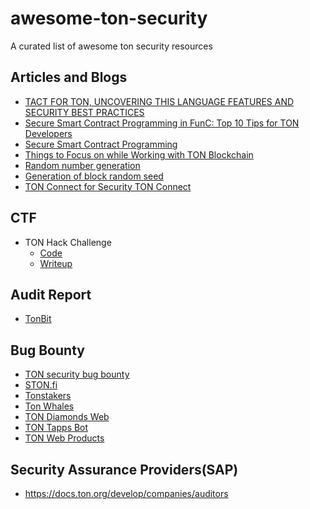 # awesome-ton-security
A curated list of awesome ton security resources
## Articles and Blogs
- [TACT FOR TON, UNCOVERING THIS LANGUAGE FEATURES AND SECURITY BEST PRACTICES](https://scalebit.xyz/blog/post/Tact-for-TON-Uncovering-Security-Best-Practices.html)
- [Secure Smart Contract Programming in FunC: Top 10 Tips for TON Developers](https://blog.ton.org/secure-smart-contract-programming-in-func)
- [Secure Smart Contract Programming](https://docs.ton.org/develop/smart-contracts/security/secure-programming)
- [Things to Focus on while Working with TON Blockchain](https://docs.ton.org/develop/smart-contracts/security/things-to-focus)
- [Random number generation](https://docs.ton.org/develop/smart-contracts/guidelines/random-number-generation)
- [Generation of block random seed](https://docs.ton.org/develop/smart-contracts/security/random)
- [TON Connect for Security TON Connect](https://docs.ton.org/develop/dapps/ton-connect/security)


## CTF
- TON Hack Challenge
  - [Code](https://github.com/ton-blockchain/hack-challenge-1)
  - [Writeup](https://docs.ton.org/develop/smart-contracts/security/ton-hack-challenge-1)
## Audit Report
- [TonBit](https://github.com/TonBitSec/Sampled-Audit-Reports)

## Bug Bounty
- [TON security bug bounty](https://github.com/ton-blockchain/bug-bounty)
- [STON.fi](https://github.com/ston-fi/bug-bounty)
- [Tonstakers](https://skynet.certik.com/zh-CN/projects/tonstakers)
- [Ton Whales](https://tonwhales.com/bounty)
- [TON Diamonds Web](https://hackenproof.com/programs/ton-diamonds-web)
- [TON Tapps Bot](https://hackenproof.com/programs/ton-tapps-bot)
- [TON Web Products](https://hackenproof.com/programs/ton-web-products)

## Security Assurance Providers(SAP)
- https://docs.ton.org/develop/companies/auditors
